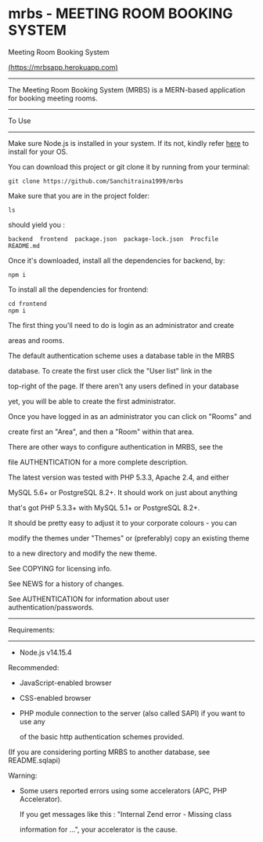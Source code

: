 # mrbs - MEETING ROOM BOOKING SYSTEM

Meeting Room Booking System

[(https://mrbsapp.herokuapp.com)](https://mrbsapp.herokuapp.com/)

-------------------------------

The Meeting Room Booking System (MRBS) is a MERN-based application for
booking meeting rooms. 

------

To Use

------
Make sure Node.js is installed in your system. If its not, kindly refer [here](https://nodejs.org/en/download/) to install for your OS.

You can download this project or git clone it by running from your terminal:

```
git clone https://github.com/Sanchitraina1999/mrbs
```

Make sure that you are in the project folder:

```
ls
```

should yield you :
```
backend  frontend  package.json  package-lock.json  Procfile  README.md
```


Once it's downloaded, install all the dependencies for backend, by:
```
npm i
```

To install all the dependencies for frontend:
```
cd frontend
npm i
```



The first thing you'll need to do is login as an administrator and create

areas and rooms.

The default authentication scheme uses a database table in the MRBS

database. To create the first user click the "User list" link in the

top-right of the page. If there aren't any users defined in your database

yet, you will be able to create the first administrator.

Once you have logged in as an administrator you can click on "Rooms" and

create first an "Area", and then a "Room" within that area.

There are other ways to configure authentication in MRBS, see the

file AUTHENTICATION for a more complete description.

The latest version was tested with PHP 5.3.3, Apache 2.4, and either

MySQL 5.6+ or PostgreSQL 8.2+. It should work on just about anything

that's got PHP 5.3.3+ with MySQL 5.1+ or PostgreSQL 8.2+.

It should be pretty easy to adjust it to your corporate colours - you can

modify the themes under "Themes" or (preferably) copy an existing theme

to a new directory and modify the new theme.

See COPYING for licensing info.

See NEWS for a history of changes.

See AUTHENTICATION for information about user authentication/passwords.

-------------

Requirements:

-------------

- Node.js v14.15.4

Recommended:

- JavaScript-enabled browser

- CSS-enabled browser

- PHP module connection to the server (also called SAPI) if you want to use any

  of the basic http authentication schemes provided.

(If you are considering porting MRBS to another database, see README.sqlapi)

Warning:

- Some users reported errors using some accelerators (APC, PHP Accelerator).

  If you get messages like this : "Internal Zend error - Missing class

  information for ...", your accelerator is the cause.

